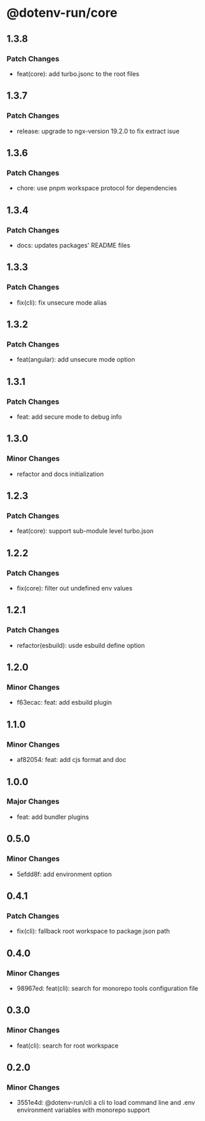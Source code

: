 # @dotenv-run/core

## 1.3.8

### Patch Changes

- feat(core): add turbo.jsonc to the root files

## 1.3.7

### Patch Changes

- release: upgrade to ngx-version 19.2.0 to fix extract isue

## 1.3.6

### Patch Changes

- chore: use pnpm workspace protocol for dependencies

## 1.3.4

### Patch Changes

- docs: updates packages' README files

## 1.3.3

### Patch Changes

- fix(cli): fix unsecure mode alias

## 1.3.2

### Patch Changes

- feat(angular): add unsecure mode option

## 1.3.1

### Patch Changes

- feat: add secure mode to debug info

## 1.3.0

### Minor Changes

- refactor and docs initialization

## 1.2.3

### Patch Changes

- feat(core): support sub-module level turbo.json

## 1.2.2

### Patch Changes

- fix(core): filter out undefined env values

## 1.2.1

### Patch Changes

- refactor(esbuild): usde esbuild define option

## 1.2.0

### Minor Changes

- f63ecac: feat: add esbuild plugin

## 1.1.0

### Minor Changes

- af82054: feat: add cjs format and doc

## 1.0.0

### Major Changes

- feat: add bundler plugins

## 0.5.0

### Minor Changes

- 5efdd8f: add environment option

## 0.4.1

### Patch Changes

- fix(cli): fallback root workspace to package.json path

## 0.4.0

### Minor Changes

- 98967ed: feat(cli): search for monorepo tools configuration file

## 0.3.0

### Minor Changes

- feat(cli): search for root workspace

## 0.2.0

### Minor Changes

- 3551e4d: @dotenv-run/cli a cli to load command line and .env environment variables with monorepo support
